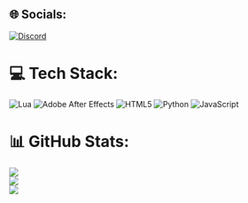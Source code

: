 

## 🌐 Socials:
[![Discord](https://img.shields.io/badge/Discord-%237289DA.svg?logo=discord&logoColor=white)](https://discord.gg/afganz)

# 💻 Tech Stack:
![Lua](https://img.shields.io/badge/lua-%232C2D72.svg?style=for-the-badge&logo=lua&logoColor=white) ![Adobe After Effects](https://img.shields.io/badge/Adobe%20After%20Effects-9999FF.svg?style=for-the-badge&logo=Adobe%20After%20Effects&logoColor=white) ![HTML5](https://img.shields.io/badge/html5-%23E34F26.svg?style=for-the-badge&logo=html5&logoColor=white) ![Python](https://img.shields.io/badge/python-3670A0?style=for-the-badge&logo=python&logoColor=ffdd54) ![JavaScript](https://img.shields.io/badge/javascript-%23323330.svg?style=for-the-badge&logo=javascript&logoColor=%23F7DF1E)
# 📊 GitHub Stats:
![](https://github-readme-stats.vercel.app/api?username=nowu&theme=dark&hide_border=false&include_all_commits=false&count_private=false)<br/>
![](https://github-readme-streak-stats.herokuapp.com/?user=nowu&theme=dark&hide_border=false)<br/>
![](https://github-readme-stats.vercel.app/api/top-langs/?username=nowu&theme=dark&hide_border=false&include_all_commits=false&count_private=false&layout=compact)

<!-- Proudly created with GPRM ( https://gprm.itsvg.in ) -->
